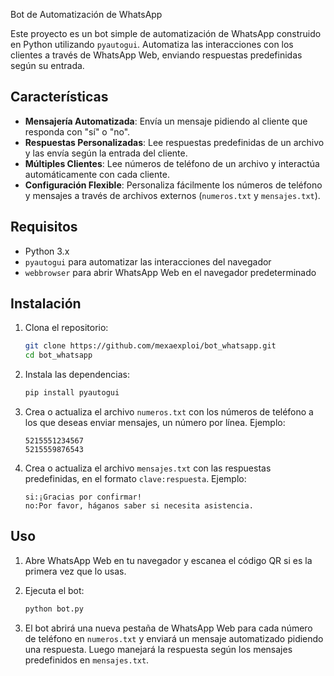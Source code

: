  Bot de Automatización de WhatsApp

Este proyecto es un bot simple de automatización de WhatsApp construido en Python utilizando `pyautogui`. Automatiza las interacciones con los clientes a través de WhatsApp Web, enviando respuestas predefinidas según su entrada.

## Características

- **Mensajería Automatizada**: Envía un mensaje pidiendo al cliente que responda con "sí" o "no".
- **Respuestas Personalizadas**: Lee respuestas predefinidas de un archivo y las envía según la entrada del cliente.
- **Múltiples Clientes**: Lee números de teléfono de un archivo y interactúa automáticamente con cada cliente.
- **Configuración Flexible**: Personaliza fácilmente los números de teléfono y mensajes a través de archivos externos (`numeros.txt` y `mensajes.txt`).

## Requisitos

- Python 3.x
- `pyautogui` para automatizar las interacciones del navegador
- `webbrowser` para abrir WhatsApp Web en el navegador predeterminado

## Instalación

1. Clona el repositorio:
    ```bash
    git clone https://github.com/mexaexploi/bot_whatsapp.git
    cd bot_whatsapp
    ```

2. Instala las dependencias:
    ```bash
    pip install pyautogui
    ```

3. Crea o actualiza el archivo `numeros.txt` con los números de teléfono a los que deseas enviar mensajes, un número por línea. Ejemplo:
    ```
    5215551234567
    5215559876543
    ```

4. Crea o actualiza el archivo `mensajes.txt` con las respuestas predefinidas, en el formato `clave:respuesta`. Ejemplo:
    ```
    si:¡Gracias por confirmar!
    no:Por favor, háganos saber si necesita asistencia.
    ```

## Uso

1. Abre WhatsApp Web en tu navegador y escanea el código QR si es la primera vez que lo usas.
2. Ejecuta el bot:
    ```bash
    python bot.py
    ```

3. El bot abrirá una nueva pestaña de WhatsApp Web para cada número de teléfono en `numeros.txt` y enviará un mensaje automatizado pidiendo una respuesta. Luego manejará la respuesta según los mensajes predefinidos en `mensajes.txt`.
